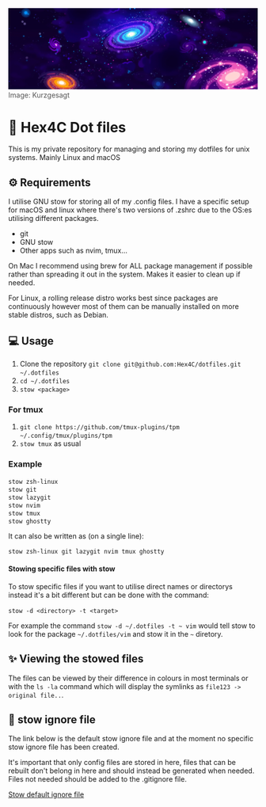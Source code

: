 <img src="assets/banner.png" alt="Kurzgesagt banner for style points">
<span style="color: #555555">Image: Kurzgesagt</span>

# 🌠 Hex4C Dot files

This is my private repository for managing and storing my dotfiles for unix systems. 
Mainly Linux and macOS

## ⚙️ Requirements 

I utilise GNU stow for storing all of my .config files. I have a specific setup for
macOS and linux where there's two versions of .zshrc due to the OS:es utilising different
packages.

- git
- GNU stow 
- Other apps such as nvim, tmux...

On Mac I recommend using brew for ALL package management if possible rather than spreading it out in the system. Makes it easier to clean up if needed.

For Linux, a rolling release distro works best since packages are continuously however most of them can be manually installed on more stable distros, such as Debian.

## 💻 Usage

1. Clone the repository `git clone git@github.com:Hex4C/dotfiles.git ~/.dotfiles`
2. `cd ~/.dotfiles`
3. `stow <package>`

### For tmux

1. `git clone https://github.com/tmux-plugins/tpm ~/.config/tmux/plugins/tpm`
2. `stow tmux` as usual

### Example

```console
stow zsh-linux
stow git
stow lazygit
stow nvim
stow tmux
stow ghostty
```

It can also be written as (on a single line):

```console
stow zsh-linux git lazygit nvim tmux ghostty
```


#### Stowing specific files with stow

To stow specific files if you want to utilise direct names or directorys instead it's a bit different
but can be done with the command:

`stow -d <directory> -t <target>` 

For example the command `stow -d ~/.dotfiles -t ~ vim` would tell stow to look for the package `~/.dotfiles/vim` 
and stow it in the `~` diretory.

## ✨ Viewing the stowed files
The files can be viewed by their difference in colours in most terminals or with the `ls -la` command
which will display the symlinks as `file123 -> original file..`.

## 🌱 stow ignore file

The link below is the default stow ignore file and at the moment no specific stow ignore file has been created.

It's important that only config files are stored in here, files that can be rebuilt don't belong in here and 
should instead be generated when needed. Files not needed should be added to the .gitignore file.

[Stow default ignore file](https://www.gnu.org/software/stow/manual/html_node/Types-And-Syntax-Of-Ignore-Lists.html)

